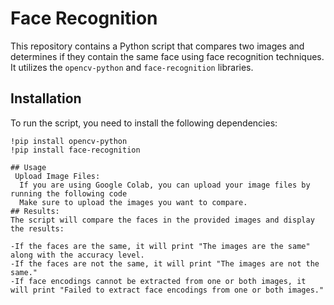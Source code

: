 # Face Recognition

This repository contains a Python script that compares two images and determines if they contain the same face using face recognition techniques. It utilizes the `opencv-python` and `face-recognition` libraries.

## Installation

To run the script, you need to install the following dependencies:

```shell
!pip install opencv-python
!pip install face-recognition

## Usage
 Upload Image Files:
  If you are using Google Colab, you can upload your image files by running the following code
  Make sure to upload the images you want to compare.
## Results:
The script will compare the faces in the provided images and display the results:

-If the faces are the same, it will print "The images are the same" along with the accuracy level.
-If the faces are not the same, it will print "The images are not the same."
-If face encodings cannot be extracted from one or both images, it will print "Failed to extract face encodings from one or both images."


